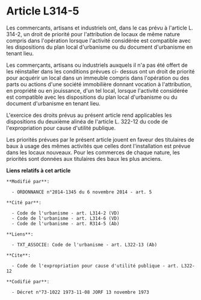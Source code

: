 # Article L314-5

Les commercants, artisans et industriels ont, dans le cas prévu à l'article L. 314-2, un droit de priorité pour l'attribution
de locaux de même nature compris dans l'opération lorsque l'activité considérée est compatible avec les dispositions du plan
local d'urbanisme ou du document d'urbanisme en tenant lieu. 

Les commerçants, artisans ou industriels auxquels il n'a pas été offert de les réinstaller dans les conditions prévues ci-
dessus ont un droit de priorité pour acquérir un local dans un immeuble compris dans l'opération ou des parts ou actions
d'une société immobilière donnant vocation à l'attribution, en propriété ou en jouissance, d'un tel local, lorsque l'activité
considérée est compatible avec les dispositions du plan local d'urbanisme ou du document d'urbanisme en tenant lieu. 

L'exercice des droits prévus au présent article rend applicables les dispositions du deuxième alinéa de l'article L. 322-12
du code de l'expropriation pour cause d'utilité publique. 

Les priorités prévues par le présent article jouent en faveur des titulaires de baux à usage des mêmes activités que celles
dont l'installation est prévue dans les locaux nouveaux. Pour les commerces de chaque nature, les priorités sont données aux
titulaires des baux les plus anciens.

**Liens relatifs à cet article**

	**Modifié par**:

	  - ORDONNANCE n°2014-1345 du 6 novembre 2014 - art. 5

	**Cité par**:

	  - Code de l'urbanisme - art. L314-2 (VD)
	  - Code de l'urbanisme - art. L314-6 (VD)
	  - Code de l'urbanisme - art. R314-5 (Ab)

	**Liens**:

	  - TXT_ASSOCIE: Code de l'urbanisme - art. L322-13 (Ab)

	**Cite**:

	  - Code de l'expropriation pour cause d'utilité publique - art. L322-12

	**Codifié par**:

	  - Décret n°73-1022 1973-11-08 JORF 13 novembre 1973
